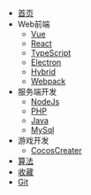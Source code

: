 * [首页](/docs/index.md)
* Web前端
    * [Vue](/docs/Web/Vue/index)
    * [React](/docs/Web/React/index)
    * [TypeScript](/docs/Web/TypeScript/index)
    * [Electron](/docs/Web/Electron/index)
    * [Hybrid](/docs/Web/Hybrid/index)
    <!-- * [Mobile](/docs/Web/Mobile/index) -->
    * [Webpack](/docs/Web/Webpack/index)
* 服务端开发
    * [NodeJs](/docs/WebServer/Node/index)
    * [PHP](/docs/WebServer/PHP/index)
    * [Java](/docs/WebServer/Java/index)
    * [MySql](/docs/WebServer/MySql/index)
* 游戏开发
    * [CocosCreater](/docs/Game/CocosCreater/index)
* [算法](/docs/Algorithm/index)
* [收藏](/docs/Collection/index)
* [Git](/docs/Git/index)